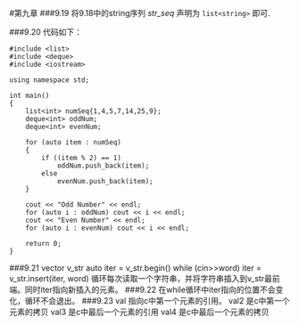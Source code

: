 #第九章
###9.19 
将9.18中的string序列 *str_seq* 声明为 `list<string>` 即可.

###9.20
代码如下：

	#include <list>
	#include <deque>
	#include <iostream>

    using namespace std;

	int main()
	{
		list<int> numSeq{1,4,5,7,14,25,9};
		deque<int> oddNum;
		deque<int> evenNum;

		for (auto item : numSeq)
		{
			if ((item % 2) == 1)
				oddNum.push_back(item);
			else
				evenNum.push_back(item);
		}

		cout << "Odd Number" << endl;
		for (auto i : oddNum) cout << i << endl;
		cout << "Even Number" << endl;
		for (auto i : evenNum) cout << i << endl;

		return 0;
	}

###9.21
	vector <string> v_str
	auto iter = v_str.begin()
	while (cin>>word)
		iter = v_str.insert(iter, word)
循环每次读取一个字符串，并将字符串插入到v_str最前端。同时iter指向新插入的元素。
###9.22 
在while循环中iter指向的位置不会变化，循环不会退出。
###9.23
val 指向c中第一个元素的引用。 
val2 是c中第一个元素的拷贝
val3 是c中最后一个元素的引用
val4 是c中最后一个元素的拷贝



